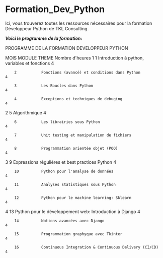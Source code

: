 # Formation_Dev_Python

Ici, vous trouverez toutes les ressources nécessaires pour la formation Développeur Python de TKL Consulting.

***Voici le programme de la formation:***

PROGRAMME DE LA FORMATION DEVELOPPEUR PYTHON						
						
MOIS	  MODULE      	              THEME				                  Nombre d'heures
1	    1	        Introduction à python, variables et fonctions				4
						
	    2	        Fonctions (avancé) et conditions dans Python				4
						
	    3	        Les Boucles dans Python			                        	4
						
	    4	        Exceptions et techniques de debuging			        	4
						
2	    5	        Algorithmique			                                	4
						
	    6	        Les librairies sous Python		                    		4
						
	    7	        Unit testing et manipulation de fichiers	      			4
						
	    8	        Programmation orientée objet (POO)				        4
						
3	    9	        Expressions régulières et best practices Python				4
						
	    10	        Python pour l'analyse de données            				4
						
	    11	        Analyses statistiques sous Python	            			4
						
	    12	        Python pour le machine learning: Sklearn 	    			4
						
4	    13	        Python pour le développement web: Introduction à Django			4
						
	    14	        Notions avancées avec Django				                4
						
	    15	        Programmation graphyque avec Tkinter	        			4
						
	    16	        Continuous Integration & Continuous Delivery (CI/CD)			4
					

